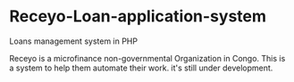 # Receyo-Loan-application-system
Loans management system in PHP

Receyo is a microfinance non-governmental Organization in Congo. 
This is a system to help them automate their work. 
it's still under development.
